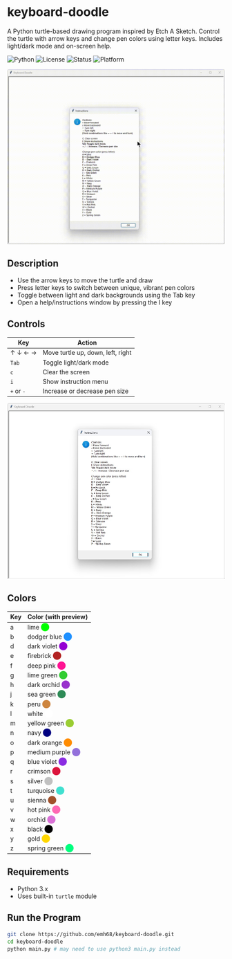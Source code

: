 # keyboard-doodle
A Python turtle-based drawing program inspired by Etch A Sketch. Control the turtle with arrow keys and change pen colors using letter keys. Includes light/dark mode and on-screen help.

![Python](https://img.shields.io/badge/Python-3.x-blue?logo=python)
![License](https://img.shields.io/badge/License-MIT-green)
![Status](https://img.shields.io/badge/Status-In_Progress-yellow)
![Platform](https://img.shields.io/badge/Platform-Windows%20%7C%20Mac%20%7C%20Linux-lightgrey)

![](./images/keyboard_doodle_demo.gif)

## Description
* Use the arrow keys to move the turtle and draw
* Press letter keys to switch between unique, vibrant pen colors
* Toggle between light and dark backgrounds using the Tab key
* Open a help/instructions window by pressing the I key


## Controls

| Key             | Action                                      |
|-----------------|-----------------------------------------------|
| ↑ ↓ ← →         | Move turtle up, down, left, right            |
| `Tab`           | Toggle light/dark mode                       |
| `c`             | Clear the screen                             |
| `i`             | Show instruction menu                     |
| `+` or `-`      | Increase or decrease pen size                            |

![](./images/keyboard_doodle_start_screen.jpg)


## Colors

| Key | Color (with preview)                     |
|-----|-----------------------------------------|
| a   | lime <span style="color:lime">⬤</span>           |
| b   | dodger blue <span style="color:dodgerblue">⬤</span>   |
| d   | dark violet <span style="color:darkviolet">⬤</span>   |
| e   | firebrick <span style="color:firebrick">⬤</span>     |
| f   | deep pink <span style="color:deeppink">⬤</span>      |
| g   | lime green <span style="color:limegreen">⬤</span>     |
| h   | dark orchid <span style="color:darkorchid">⬤</span>   |
| j   | sea green <span style="color:seagreen">⬤</span>       |
| k   | peru <span style="color:peru">⬤</span>               |
| l   | white <span style="color:white">⬤</span>             |
| m   | yellow green <span style="color:yellowgreen">⬤</span> |
| n   | navy <span style="color:navy">⬤</span>               |
| o   | dark orange <span style="color:darkorange">⬤</span>   |
| p   | medium purple <span style="color:mediumpurple">⬤</span>|
| q   | blue violet <span style="color:blueviolet">⬤</span>   |
| r   | crimson <span style="color:crimson">⬤</span>          |
| s   | silver <span style="color:silver">⬤</span>            |
| t   | turquoise <span style="color:turquoise">⬤</span>      |
| u   | sienna <span style="color:sienna">⬤</span>            |
| v   | hot pink <span style="color:hotpink">⬤</span>         |
| w   | orchid <span style="color:orchid">⬤</span>            |
| x   | black <span style="color:black">⬤</span>              |
| y   | gold <span style="color:gold">⬤</span>                |
| z   | spring green <span style="color:springgreen">⬤</span> |


## Requirements

- Python 3.x
- Uses built-in `turtle` module

## Run the Program

```bash
git clone https://github.com/emh68/keyboard-doodle.git
cd keyboard-doodle
python main.py # may need to use python3 main.py instead
```
